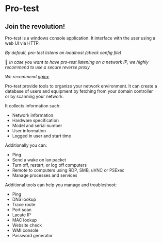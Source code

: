 # Pro-test
## Join the revolution!

Pro-test is a windows console application. It interface with the user using a web UI via HTTP.

*By default, pro-test listens on localhost (check config file)*

:stop_sign: *In case you want to have pro-test listening on a network IP, we highly recommend to use a secure reverse proxy*

*We recommend [nginx](http://nginx.org/en/download.html).*


Pro-test provide tools to organize your network environment. It can create a database of users and equipment by fetching from your domain controller or by scanning your network.

It collects information such:
* Network information
* Hardware specification
* Model and serial number
* User information
* Logged in user and start time

Additionally you can:
* Ping
* Send a wake on lan packet
* Turn off, restart, or log off computers
* Remote to computers using RDP, SMB, uVNC or PSExec
* Manage processes and services

Additional tools can help you manage and troubleshoot:
* Ping
* DNS lookup
* Trace route
* Port scan
* Lacate IP
* MAC lookup
* Website check
* WMI console
* Password generator
